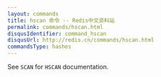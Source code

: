```yaml
---
layout: commands
title: hscan 命令 -- Redis中文资料站
permalink: commands/hscan.html
disqusIdentifier: command_hscan
disqusUrl: http://redis.cn/commands/hscan.html
commandsType: hashes
---
```


See `SCAN` for `HSCAN` documentation.
